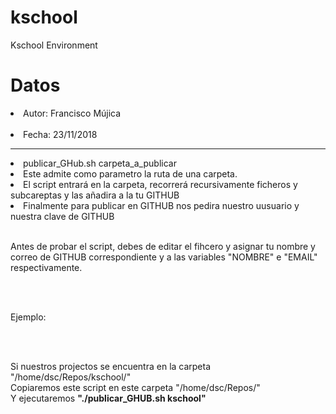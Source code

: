 # kschool
Kschool Environment

# Datos

<li>Autor:	Francisco Mújica</li>
<br>
<li>Fecha:	23/11/2018</li>

<hr>

<li>publicar_GHub.sh carpeta_a_publicar


<li>Este admite como parametro la ruta de una carpeta.

<li>El script entrará en la carpeta, recorrerá recursivamente ficheros y subcareptas y las añadira a la tu GITHUB

<li>Finalmente para publicar en GITHUB nos pedira nuestro uusuario y nuestra clave de GITHUB

<br>
<br>

Antes de probar el script, debes de editar el fihcero y asignar tu nombre y correo de GITHUB correspondiente y a las variables "NOMBRE" e "EMAIL" respectivamente.

<br>
<br>

Ejemplo:

<br>
<br>

Si nuestros projectos se encuentra en la carpeta "/home/dsc/Repos/kschool/"
<br>
Copiaremos este script en este carpeta "/home/dsc/Repos/"
<br>
Y ejecutaremos <b>"./publicar_GHUB.sh kschool"</b>







